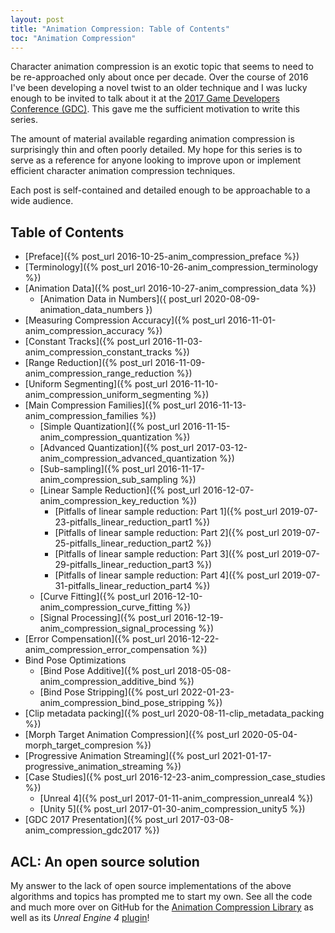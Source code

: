 ```yaml
---
layout: post
title: "Animation Compression: Table of Contents"
toc: "Animation Compression"
---
```

Character animation compression is an exotic topic that seems to need to be re-approached only about once per decade. Over the course of 2016 I've been developing a novel twist to an older technique and I was lucky enough to be invited to talk about it at the [2017 Game Developers Conference (GDC)](http://www.gdconf.com/). This gave me the sufficient motivation to write this series.

The amount of material available regarding animation compression is surprisingly thin and often poorly detailed. My hope for this series is to serve as a reference for anyone looking to improve upon or implement efficient character animation compression techniques.

Each post is self-contained and detailed enough to be approachable to a wide audience.

## Table of Contents

*   [Preface]({% post_url 2016-10-25-anim_compression_preface %})
*   [Terminology]({% post_url 2016-10-26-anim_compression_terminology %})
*   [Animation Data]({% post_url 2016-10-27-anim_compression_data %})
    *   [Animation Data in Numbers]({ post_url 2020-08-09-animation_data_numbers })
*   [Measuring Compression Accuracy]({% post_url 2016-11-01-anim_compression_accuracy %})
*   [Constant Tracks]({% post_url 2016-11-03-anim_compression_constant_tracks %})
*   [Range Reduction]({% post_url 2016-11-09-anim_compression_range_reduction %})
*   [Uniform Segmenting]({% post_url 2016-11-10-anim_compression_uniform_segmenting %})
*   [Main Compression Families]({% post_url 2016-11-13-anim_compression_families %})
    *   [Simple Quantization]({% post_url 2016-11-15-anim_compression_quantization %})
    *   [Advanced Quantization]({% post_url 2017-03-12-anim_compression_advanced_quantization %})
    *   [Sub-sampling]({% post_url 2016-11-17-anim_compression_sub_sampling %})
    *   [Linear Sample Reduction]({% post_url 2016-12-07-anim_compression_key_reduction %})
        *   [Pitfalls of linear sample reduction: Part 1]({% post_url 2019-07-23-pitfalls_linear_reduction_part1 %})
        *   [Pitfalls of linear sample reduction: Part 2]({% post_url 2019-07-25-pitfalls_linear_reduction_part2 %})
        *   [Pitfalls of linear sample reduction: Part 3]({% post_url 2019-07-29-pitfalls_linear_reduction_part3 %})
        *   [Pitfalls of linear sample reduction: Part 4]({% post_url 2019-07-31-pitfalls_linear_reduction_part4 %})
    *   [Curve Fitting]({% post_url 2016-12-10-anim_compression_curve_fitting %})
    *   [Signal Processing]({% post_url 2016-12-19-anim_compression_signal_processing %})
*   [Error Compensation]({% post_url 2016-12-22-anim_compression_error_compensation %})
*   Bind Pose Optimizations
    *   [Bind Pose Additive]({% post_url 2018-05-08-anim_compression_additive_bind %})
    *   [Bind Pose Stripping]({% post_url 2022-01-23-anim_compression_bind_pose_stripping %})
*   [Clip metadata packing]({% post_url 2020-08-11-clip_metadata_packing %})
*   [Morph Target Animation Compression]({% post_url 2020-05-04-morph_target_compresion %})
*   [Progressive Animation Streaming]({% post_url 2021-01-17-progressive_animation_streaming %})
*   [Case Studies]({% post_url 2016-12-23-anim_compression_case_studies %})
    *   [Unreal 4]({% post_url 2017-01-11-anim_compression_unreal4 %})
    *   [Unity 5]({% post_url 2017-01-30-anim_compression_unity5 %})
*   [GDC 2017 Presentation]({% post_url 2017-03-08-anim_compression_gdc2017 %})

## ACL: An open source solution

My answer to the lack of open source implementations of the above algorithms and topics has prompted me to start my own. See all the code and much more over on GitHub for the [Animation Compression Library](https://github.com/nfrechette/acl) as well as its *Unreal Engine 4* [plugin](https://github.com/nfrechette/acl-ue4-plugin)!
